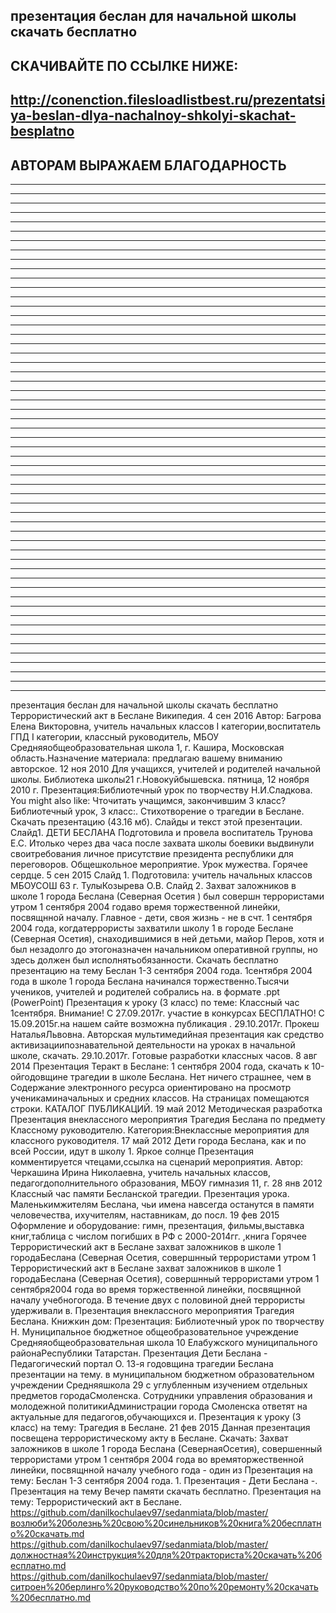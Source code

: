 презентация беслан для начальной школы скачать бесплатно
--------------------------------------------------
СКАЧИВАЙТЕ ПО ССЫЛКЕ НИЖЕ:
--------------------------------------------------
http://conenction.filesloadlistbest.ru/prezentatsiya-beslan-dlya-nachalnoy-shkolyi-skachat-besplatno
--------------------------------------------------
АВТОРАМ ВЫРАЖАЕМ БЛАГОДАРНОСТЬ
--------------------------------------------------
--------------------------------------------------
--------------------------------------------------
--------------------------------------------------
--------------------------------------------------
--------------------------------------------------
--------------------------------------------------
--------------------------------------------------
--------------------------------------------------
--------------------------------------------------
--------------------------------------------------
--------------------------------------------------
--------------------------------------------------
--------------------------------------------------
--------------------------------------------------
--------------------------------------------------
--------------------------------------------------
--------------------------------------------------
--------------------------------------------------
--------------------------------------------------
--------------------------------------------------
--------------------------------------------------
--------------------------------------------------
--------------------------------------------------
--------------------------------------------------
--------------------------------------------------
--------------------------------------------------
--------------------------------------------------
--------------------------------------------------
--------------------------------------------------
--------------------------------------------------
--------------------------------------------------
--------------------------------------------------
--------------------------------------------------
--------------------------------------------------
--------------------------------------------------
--------------------------------------------------
--------------------------------------------------
--------------------------------------------------
--------------------------------------------------
--------------------------------------------------
--------------------------------------------------
--------------------------------------------------
--------------------------------------------------
--------------------------------------------------
--------------------------------------------------
--------------------------------------------------
--------------------------------------------------
--------------------------------------------------
--------------------------------------------------
--------------------------------------------------
--------------------------------------------------
--------------------------------------------------
--------------------------------------------------
--------------------------------------------------
--------------------------------------------------
презентация беслан для начальной школы скачать бесплатно Террористический акт в Беслане  Википедия. 4 сен 2016  Автор: Багрова Елена Викторовна, учитель начальных классов I категории,воспитатель ГПД I категории, классный руководитель, МБОУ Средняяобщеобразовательная школа 1, г. Кашира, Московская область.Назначение материала: предлагаю вашему вниманию авторское. 12 ноя 2010  Для учащихся, учителей и родителей начальной школы. Библиотека школы21 г.Новокуйбышевска. пятница, 12 ноября 2010 г. Презентация:Библиотечный урок по творчеству Н.И.Сладкова. You might also like: Чточитать учащимся, закончившим 3 класс? Библиотечный урок, 3 класс:. Стихотворение о трагедии в Беслане. Скачать презентацию (43.16 мб). Слайды и текст этой презентации. Слайд1. ДЕТИ БЕСЛАНА Подготовила и провела воспитатель Трунова Е.С.  Итолько через два часа после захвата школы боевики выдвинули своитребования  личное присутствие президента республики для переговоров. Общешкольное мероприятие. Урок мужества. Горячее сердце. 5 сен 2015  Слайд 1. Подготовила: учитель начальных классов МБОУСОШ  63 г. ТулыКозырева О.В. Слайд 2. Захват заложников в школе  1 города Беслана (Северная Осетия ) был совершн террористами утром 1 сентября 2004 годаво время торжественной линейки, посвящнной началу. Главное - дети, своя жизнь - не в счт. 1 сентября 2004 года, когдатеррористы захватили школу  1 в городе Беслане (Северная Осетия), снаходившимися в ней детьми, майор Перов, хотя и был незадолго до этогоназначен начальником оперативной группы, но здесь должен был исполнятьобязанности. Скачать бесплатно презентацию на тему Беслан 1-3 сентября 2004 года. 1сентября 2004 года в школе 1 города Беслана начинался торжественно.Тысячи учеников, учителей и родителей собрались на. в формате .ppt (PowerPoint)
Презентация к уроку (3 класс) по теме: Классный час 1сентября. Внимание! С 27.09.2017г. участие в конкурсах БЕСПЛАТНО! С 15.09.2015г.на нашем сайте возможна публикация . 29.10.2017г. Прокеш НатальяЛьвовна. Авторская мультимедийная презентация как средство активизациипознавательной деятельности на уроках в начальной школе, скачать. 29.10.2017г. Готовые разработки классных часов. 8 авг 2014  Презентация Теракт в Беслане: 1 сентября 2004 года, скачать к 10-ойгодовщине трагедии в школе Беслана. Нет ничего страшнее, чем в Содержание электронного ресурса ориентировано на просмотр ученикаминачальных и средних классов. На страницах помещаются строки. КАТАЛОГ ПУБЛИКАЦИЙ. 19 май 2012  Методическая разработка Презентация внеклассного мероприятия Трагедия Беслана по предмету Классному руководителю. Категория:Внеклассные мероприятия для классного руководителя. 17 май 2012  Дети города Беслана, как и по всей России, идут в школу  1. Яркое солнце Презентация комментируется чтецами,ссылка на сценарий мероприятия. Автор: Черкашина Ирина Николаевна, учитель начальных классов, педагогдополнительного образования, МБОУ гимназия  11, г. 28 янв 2012  Классный час памяти Бесланской трагедии. Презентация урока. Маленькимжителям Беслана, чьи имена навсегда останутся в памяти человечества, ихучителям, наставникам, до посл. 19 фев 2015  Оформление и оборудование: гимн, презентация, фильмы,выставка книг,таблица с числом погибших в РФ с 2000-2014гг. ,книга Горячее Террористический акт в Беслане  захват заложников в школе  1 городаБеслана (Северная Осетия, совершнный террористами утром 1
Террористический акт в Беслане  захват заложников в школе  1 городаБеслана (Северная Осетия), совершнный террористами утром 1 сентября2004 года во время торжественной линейки, посвящнной началу учебногогода. В течение двух с половиной дней террористы удерживали в. Презентация внеклассного мероприятия Трагедия Беслана. Книжкин дом: Презентация: Библиотечный урок по творчеству Н. Муниципальное бюджетное общеобразовательное учреждение Средняяобщеобразовательная школа 10 Елабужского муниципального районаРеспублики Татарстан. Презентация Дети Беслана - Педагогический портал О. 13-я годовщина трагедии Беслана  презентации на тему. в муниципальном бюджетном образовательном учреждении Средняяшкола  29 с углубленным изучением отдельных предметов городаСмоленска. Сотрудники управления образования и молодежной политикиАдминистрации города Смоленска ответят на актуальные для педагогов,обучающихся и. Презентация к уроку (3 класс) на тему: Трагедия в Беслане. 21 фев 2015  Данная презентация посвещена террористическому акту в Беслане. Скачать:  Захват заложников в школе  1 города Беслана (СевернаяОсетия), совершенный террористами утром 1 сентября 2004 года во времяторжественной линейки, посвящнной началу учебного года - один из
Презентация на тему: Беслан 1-3 сентября 2004 года. 1. Презентация - Дети Беслана -. Презентация на тему Вечер памяти скачать бесплатно. Презентация на тему: Террористический акт в Беслане.
https://github.com/danilkochulaev97/sedanmiata/blob/master/возлюби%20болезнь%20свою%20синельников%20книга%20бесплатно%20скачать.md
https://github.com/danilkochulaev97/sedanmiata/blob/master/должностная%20инструкция%20для%20тракториста%20скачать%20бесплатно.md
https://github.com/danilkochulaev97/sedanmiata/blob/master/ситроен%20берлинго%20руководство%20по%20ремонту%20скачать%20бесплатно.md
